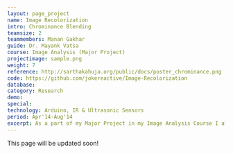 ```yaml
---
layout: page_project
name: Image Recolorization 
intro: Chrominance Blending
teamsize: 2
teammembers: Manan Gakhar
guide: Dr. Mayank Vatsa
course: Image Analysis (Major Project)
projectimage: sample.png
weight: 7
reference: http://sarthakahuja.org/public/docs/poster_chrominance.png
code: https://github.com/jokereactive/Image-Recolorization
database:
category: Research
demo:
special:
technology: Arduino, IR & Ultrasonic Sensors
period: Apr'14-Aug'14
excerpt: As a part of my Major Project in my Image Analysis Course I along with my fellow team member, implemented and analysed the performance of Chrominance Blending Technique proposed by Liron Yatziv and Guillermo Sapiro in their paper on the same as compared to other Algorithm.
---
```

This page will be updated soon!